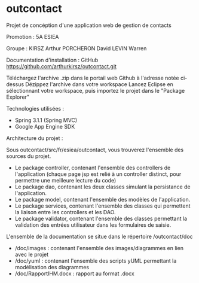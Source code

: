 outcontact
==========

Projet de concéption d'une application web de gestion de contacts 

Promotion : 5A ESIEA

Groupe : KIRSZ Arthur PORCHERON David LEVIN Warren

Documentation d'installation :
GitHub https://github.com/arthurkirsz/outcontact.git

Téléchargez l'archive .zip dans le portail web Github à l'adresse notée ci-dessus
Dézippez l'archive dans votre workspace
Lancez Eclipse en sélectionnant votre workspace, puis importez le projet dans le "Package Explorer"

Technologies utilisées :

  - Spring 3.1.1 (Spring MVC)
  - Google App Engine SDK

Architecture du projet :

Sous outcontact/src/fr/esiea/outcontact, vous trouverez l'ensemble des sources du projet.
  - Le package controller, contenant l'ensemble des controllers de l'application
    (chaque page jsp est relié à un controller distinct, pour permettre une meilleure lecture du code)
  - Le package dao, contenant les deux classes simulant la persistance de l'application.
  - Le package model, contenant l'ensemble des modèles de l'application.
  - Le package services, contenant l'ensemble des classes qui permettent la liaison entre les controllers
    et les DAO.
  - Le package validator, contenant l'ensemble des classes permettant la validation des entrées utilisateur
    dans les formulaires de saisie.

L'ensemble de la documentation se situe dans le répertoire /outcontact/doc
  - /doc/images : contenant l'ensemble des images/diagrammes en lien avec
  le projet
  - /doc/yuml : contenant l'ensemble des scripts yUML permettant la
  modélisation des diagrammes
  - /doc/RapportIHM.docx : rapport au format .docx
